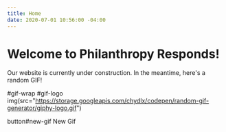 ```yaml
---
title: Home
date: 2020-07-01 10:56:00 -04:00
---
```


# Welcome to Philanthropy Responds!

Our website is currently under construction. In the meantime, here's a random GIF!

<style>
body {position: relative; height: 100vh; width: 100%;}

#gif-wrap {
	position: absolute;
	top: 0;
	bottom: 0;
	left: 0;
	right: 0;
	margin: auto;
	background-color: #000;
	background-size: contain;
	background-repeat: no-repeat;
	background-position: center;
	z-index: -1;
}

#gif-logo {
	position: fixed;
	top: .5rem;
	right: .5rem;
	border-radius: 30px;
	padding: 0 1rem;
	background: #000;
	img {
		max-width: 150px;
	}
}


#new-gif {
	padding: .75rem 2.5rem;
	font-weight: 600;
	background: #424242;
	z-index: 10;
	color: #fff;
	border-radius: 30px;
	border: 0;
	font-size: 14px;
	position: fixed;
	top: .5rem;
	left: .5rem;
	transition: background .15s ease;
	cursor: pointer;
	&:hover {
		background: #626262;
	}
}
</style>

<script>
$(document).ready(function() {
	// Initiate gifLoop for set interval
	var refresh;
	// Duration count in seconds
	const duration = 1000 * 10;
	// Giphy API defaults
	const giphy = {
		baseURL: "https://api.giphy.com/v1/gifs/",
		apiKey: "0UTRbFtkMxAplrohufYco5IY74U8hOes",
		tag: "fail",
		type: "random",
		rating: "pg-13"
	};
	// Target gif-wrap container
	const $gif_wrap = $("#gif-wrap");
	// Giphy API URL
	let giphyURL = encodeURI(
		giphy.baseURL +
			giphy.type +
			"?api_key=" +
			giphy.apiKey +
			"&tag=" +
			giphy.tag +
			"&rating=" +
			giphy.rating
	);

	// Call Giphy API and render data
	var newGif = () => $.getJSON(giphyURL, json => renderGif(json.data));

	// Display Gif in gif wrap container
	var renderGif = _giphy => {
		console.log(_giphy);
		// Set gif as bg image
		$gif_wrap.css({
			"background-image": 'url("' + _giphy.image_original_url + '")'
		});

		// Start duration countdown
		// refreshRate();
	};

	// Call for new gif after duration
	// var refreshRate = () => {
	// 	// Reset set intervals
	// 	clearInterval(refresh);
	// 	refresh = setInterval(function() {
	// 		// Call Giphy API for new gif
	// 		newGif();
	// 	}, duration);
	// };

	// Call Giphy API for new gif
	newGif();
	
	
	const newGifButton = $('#new-gif');
	
	newGifButton.click(newGif)
});
</script>

#gif-wrap
#gif-logo
	img(src="https://storage.googleapis.com/chydlx/codepen/random-gif-generator/giphy-logo.gif")

button#new-gif New Gif